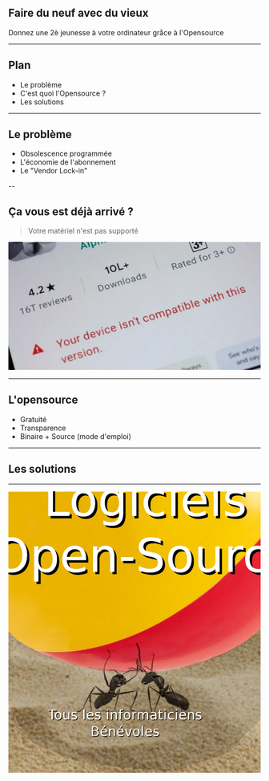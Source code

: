 ## Faire du neuf avec du vieux

Donnez une 2è jeunesse à votre ordinateur gråce à l'Opensource

---

## Plan

* Le problème
* C'est quoi l'Opensource ?
* Les solutions

---

## Le problème

* Obsolescence programmée
* L'économie de l'abonnement
* Le "Vendor Lock-in"

--

## Ça vous est déjà arrivé ?

> Votre matériel n'est pas supporté

![unsupported](media/materiel-non-supporte.png)

---

## L'opensource <!-- .slide: data-background-image="media/opensource.png" -->

* Gratuité
* Transparence
* Binaire + Source (mode d'emploi)

---

## Les solutions

---

<!-- .slide: data-background-image="media/elephant-annote.jpg" -->

![fourmis](media/fourmis-annote.jpg)<!-- .element: class="fragment" style="height: 60vh" -->

